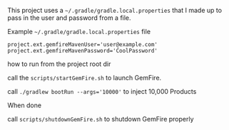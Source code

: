 This project uses a `~/.gradle/gradle.local.properties` that I made up to pass in the user and password from a file.

Example `~/.gradle/gradle.local.properties` file
```
project.ext.gemfireMavenUser='user@example.com'
project.ext.gemfireMavenPassword='CoolPassword'
```


how to run from the project root dir

call the `scripts/startGemFire.sh` to launch GemFire.

call `./gradlew bootRun --args='10000'` to inject 10,000 Products

When done

call `scripts/shutdownGemFire.sh` to shutdown GemFire properly


